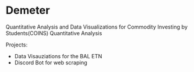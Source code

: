 # Demeter
Quantitative Analysis and Data Visualizations for Commodity Investing by Students(COINS) Quantitative Analysis  

Projects:
- Data Visauziations for the BAL ETN
- Discord Bot for web scraping

